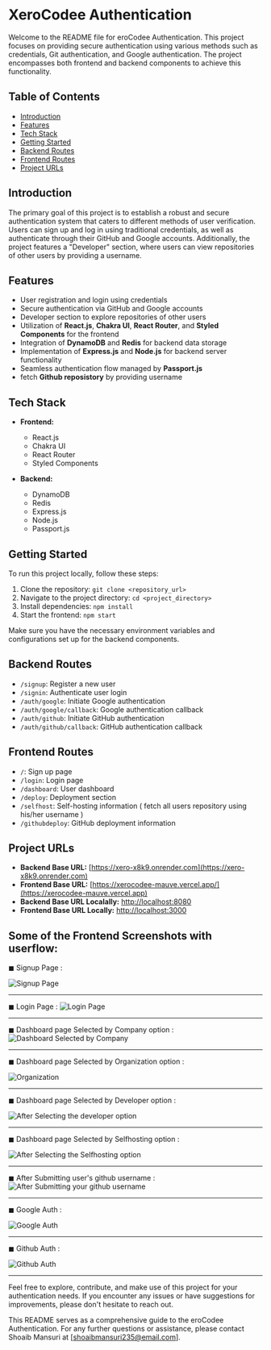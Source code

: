 # XeroCodee Authentication

Welcome to the README file for eroCodee Authentication. This project focuses on providing secure authentication using various methods such as credentials, Git authentication, and Google authentication. The project encompasses both frontend and backend components to achieve this functionality.

## Table of Contents

- [Introduction](#introduction)
- [Features](#features)
- [Tech Stack](#tech-stack)
- [Getting Started](#getting-started)
- [Backend Routes](#backend-routes)
- [Frontend Routes](#frontend-routes)
- [Project URLs](#project-urls)

## Introduction

The primary goal of this project is to establish a robust and secure authentication system that caters to different methods of user verification. Users can sign up and log in using traditional credentials, as well as authenticate through their GitHub and Google accounts. Additionally, the project features a "Developer" section, where users can view repositories of other users by providing a username.

## Features

- User registration and login using credentials
- Secure authentication via GitHub and Google accounts
- Developer section to explore repositories of other users
- Utilization of **React.js**, **Chakra UI**, **React Router**, and **Styled Components** for the frontend
- Integration of **DynamoDB** and **Redis** for backend data storage
- Implementation of **Express.js** and **Node.js** for backend server functionality
- Seamless authentication flow managed by **Passport.js**
- fetch  **Github reposistory** by providing username
## Tech Stack

- **Frontend:**
  - React.js
  - Chakra UI
  - React Router
  - Styled Components

- **Backend:**
  - DynamoDB
  - Redis
  - Express.js
  - Node.js
  - Passport.js

## Getting Started

To run this project locally, follow these steps:

1. Clone the repository: `git clone <repository_url>`
2. Navigate to the project directory: `cd <project_directory>`
3. Install dependencies: `npm install`
4. Start the frontend: `npm start`

Make sure you have the necessary environment variables and configurations set up for the backend components.

## Backend Routes

- `/signup`: Register a new user
- `/signin`: Authenticate user login
- `/auth/google`: Initiate Google authentication
- `/auth/google/callback`: Google authentication callback
- `/auth/github`: Initiate GitHub authentication
- `/auth/github/callback`: GitHub authentication callback

## Frontend Routes

- `/`: Sign up page
- `/login`: Login page
- `/dashboard`: User dashboard
- `/deploy`: Deployment section
- `/selfhost`: Self-hosting information ( fetch all users repository using his/her username )
- `/githubdeploy`: GitHub deployment information

## Project URLs

- **Backend Base URL:** [https://xero-x8k9.onrender.com](https://xero-x8k9.onrender.com)
- **Frontend Base URL:** [https://xerocodee-mauve.vercel.app/](https://xerocodee-mauve.vercel.app)
- **Backend Base URL Localally:** [http://localhost:8080](http://localhost:8080)
- **Frontend Base URL Locally:**  [http://localhost:3000](http://localhost:3000)




## Some of the Frontend Screenshots with userflow:

◼ Signup Page : 

![Signup Page ](https://github.com/Shoaib20-1998/XeroCodee/assets/112754545/01519250-3afd-4fe9-98ef-51d61efad7a7)
***  
◼ Login Page :
![Login Page ](https://github.com/Shoaib20-1998/XeroCodee/assets/112754545/80e2271c-3400-4a0f-a028-db223bbc9d7c)
***  
◼ Dashboard page Selected by Company option :
![Dashboard Selected by Company](https://github.com/Shoaib20-1998/XeroCodee/assets/112754545/1d99702e-3e46-4eaa-9985-308514f12866)
***  
◼ Dashboard page Selected by Organization option :

![Organization](https://github.com/Shoaib20-1998/XeroCodee/assets/112754545/29d1c754-d336-426d-af74-59c1ae5ca924)
***  
◼ Dashboard page Selected by Developer option :

![After Selecting the developer option](https://github.com/Shoaib20-1998/XeroCodee/assets/112754545/b401c055-1547-4ad3-9a2e-e218222b660e)
***  
◼ Dashboard page Selected by Selfhosting option :

![After Selecting the Selfhosting option](https://github.com/Shoaib20-1998/XeroCodee/assets/112754545/dc5a0692-7c69-43c3-87d4-81297cbacd3d)
***  
◼ After Submitting user's github username :
![After Submitting your github username ](https://github.com/Shoaib20-1998/XeroCodee/assets/112754545/05034049-7238-443f-a15d-8a1ca492987c)
***  
◼ Google Auth :

![Google Auth](https://github.com/Shoaib20-1998/XeroCodee/assets/112754545/3911d5b5-839c-4729-8194-1414c1942da0)
***  
◼ Github Auth :

![Github Auth](https://github.com/Shoaib20-1998/XeroCodee/assets/112754545/6b5bfdc7-5cc3-4092-9f14-1247f0cf8da3)

---
Feel free to explore, contribute, and make use of this project for your authentication needs. If you encounter any issues or have suggestions for improvements, please don't hesitate to reach out.

This README serves as a comprehensive guide to the eroCodee Authentication. For any further questions or assistance, please contact Shoaib Mansuri at [shoaibmansuri235@email.com].
